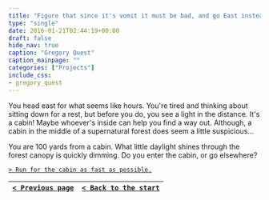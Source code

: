 ```yaml
---
title: "Figure that since it's vomit it must be bad, and go East instead."
type: "single"
date: 2016-01-21T02:44:19+00:00
draft: false
hide_nav: true
caption: "Gregory Quest"
caption_mainpage: ""
categories: ["Projects"]
include_css:
- gregory_quest
---
```


You head east for what seems like hours. You're tired and thinking about sitting down for a rest, but before you do, you see a light in the distance. It's a cabin! Maybe whoever's inside can help you find a way out. Although, a cabin in the middle of a supernatural forest does seem a little suspicious…

You are 100 yards from a cabin. What little daylight shines through the forest canopy is quickly dimming. Do you enter the cabin, or go elsewhere?

[``> Run for the cabin as fast as possible.``](../11)

|[``< Previous page``](../9)|[``< Back to the start``](../)|
|---|---|